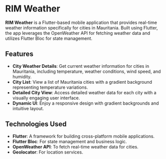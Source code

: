 # RIM Weather

**RIM Weather** is a Flutter-based mobile application that provides real-time weather information specifically for cities in Mauritania. Built using Flutter, the app leverages the OpenWeather API for fetching weather data and utilizes Flutter Bloc for state management.

## Features

- **City Weather Details**: Get current weather information for cities in Mauritania, including temperature, weather conditions, wind speed, and humidity.
- **City List**: View a list of Mauritania cities with a gradient background representing temperature variations.
- **Detailed City View**: Access detailed weather data for each city with a visually engaging user interface.
- **Dynamic UI**: Enjoy a responsive design with gradient backgrounds and intuitive layout.

## Technologies Used

- **Flutter**: A framework for building cross-platform mobile applications.
- **Flutter Bloc**: For state management and business logic.
- **OpenWeather API**: To fetch real-time weather data for cities.
- **Geolocator**: For location services.
